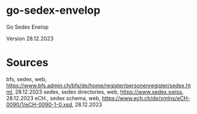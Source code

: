 # go-sedex-envelop
Go Sedex Enelop

Version 28.12.2023

# Sources
bfs, sedex, web, https://www.bfs.admin.ch/bfs/de/home/register/personenregister/sedex.html, 28.12.2023
sedex, sedex directories, web, https://www.sedex.swiss, 28.12.2023
eCH., sedex schema, web, https://www.ech.ch/de/xmlns/eCH-0090/1/eCH-0090-1-0.xsd, 28.12.2023
